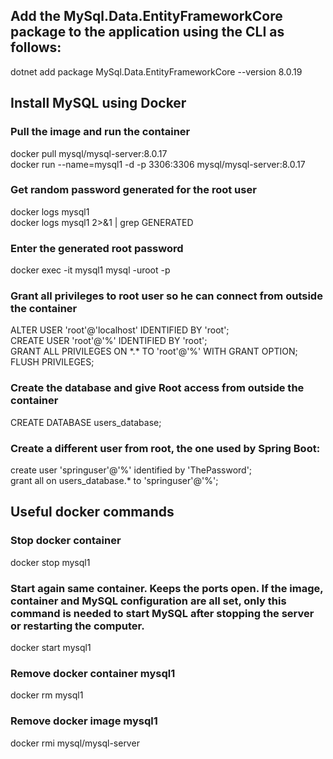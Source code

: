 ## Add the MySql.Data.EntityFrameworkCore package to the application using the CLI as follows:
dotnet add package MySql.Data.EntityFrameworkCore --version 8.0.19

## Install MySQL using Docker
### Pull the image and run the container
docker pull mysql/mysql-server:8.0.17  
docker run --name=mysql1 -d -p 3306:3306 mysql/mysql-server:8.0.17

### Get random password generated for the root user

docker logs mysql1  
docker logs mysql1 2>&1 | grep GENERATED

### Enter the generated root password
docker exec -it mysql1 mysql -uroot -p

### Grant all privileges to root user so he can connect from outside the container
ALTER USER 'root'@'localhost' IDENTIFIED BY 'root';  
CREATE USER 'root'@'%' IDENTIFIED BY 'root';  
GRANT ALL PRIVILEGES ON \*.* TO 'root'@'%' WITH GRANT OPTION;  
FLUSH PRIVILEGES;

### Create the database and give Root access from outside the container
CREATE DATABASE users_database;

### Create a different user from root, the one used by Spring Boot:
create user 'springuser'@'%' identified by 'ThePassword';  
grant all on users_database.* to 'springuser'@'%';

## Useful docker commands
### Stop docker container
docker stop mysql1

### Start again same container. Keeps the ports open. If the image, container and MySQL configuration are all set, only this command is needed to start MySQL after stopping the server or restarting the computer.
docker start mysql1

### Remove docker container mysql1
docker rm mysql1

### Remove docker image mysql1
docker rmi mysql/mysql-server
